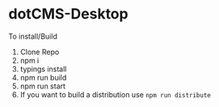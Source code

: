 # dotCMS-Desktop
To install/Build
1. Clone Repo
2. npm i
3. typings install
4. npm run build
5. npm run start
6. If you want to build a distribution use `npm run distribute`
